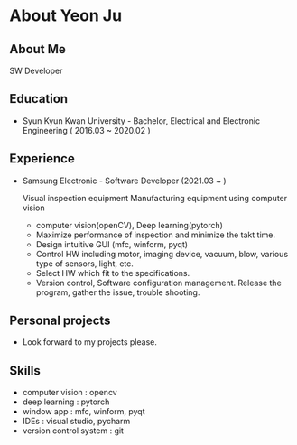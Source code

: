 # About Yeon Ju

## About Me

SW Developer

## Education

* Syun Kyun Kwan University - Bachelor, Electrical and Electronic Engineering \( 2016.03 ~ 2020.02 \)

## Experience

* Samsung Electronic - Software Developer \(2021.03 ~ \)

  Visual inspection equipment
  Manufacturing equipment using computer vision

  * computer vision\(openCV\), Deep learning\(pytorch\)
  * Maximize performance of inspection and minimize the takt time.
  * Design intuitive GUI \(mfc, winform, pyqt\)
  * Control HW including motor, imaging device, vacuum, blow, various type of sensors, light, etc.
  * Select HW which fit to the specifications.
  * Version control, Software configuration management. Release the program, gather the issue, trouble shooting.

## Personal projects

* Look forward to my projects please.

## Skills

* computer vision : opencv
* deep learning : pytorch
* window app : mfc, winform, pyqt
* IDEs : visual studio, pycharm
* version control system : git

